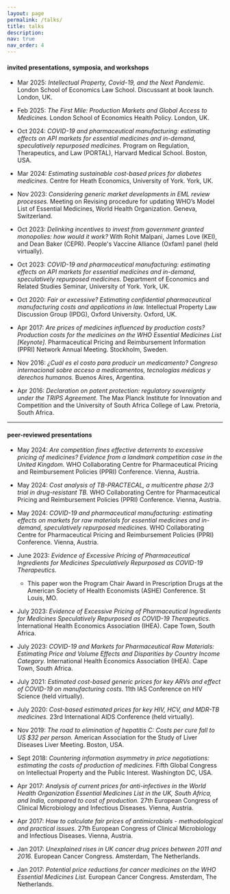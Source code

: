 ```yaml
---
layout: page
permalink: /talks/
title: talks
description: 
nav: true
nav_order: 4
---
```




#### invited presentations, symposia, and workshops

- Mar 2025: *Intellectual Property, Covid-19, and the Next Pandemic.* London School of Economics Law School. Discussant at book launch. London, UK.

- Feb 2025: *The First Mile: Production Markets and Global Access to Medicines.* London School of Economics Health Policy. London, UK.

- Oct 2024: *COVID-19 and pharmaceutical manufacturing: estimating effects on API markets for essential medicines and in-demand, speculatively repurposed medicines.* Program on Regulation, Therapeutics, and Law (PORTAL), Harvard Medical School. Boston, USA.

- Mar 2024: *Estimating sustainable cost-based prices for diabetes medicines.* Centre for Heath Economics, University of York. York, UK.

- Nov 2023: *Considering generic market developments in EML review processes.* Meeting on Revising procedure for updating WHO’s Model List of Essential Medicines, World Health Organization. Geneva, Switzerland.

- Oct 2023: *Delinking incentives to invest from government granted monopolies: how would it work?* With Rohit Malpani, James Love (KEI), and Dean Baker (CEPR). People's Vaccine Alliance (Oxfam) panel (held virtually).

- Oct 2023: *COVID-19 and pharmaceutical manufacturing: estimating effects on API markets for essential medicines and in-demand, speculatively repurposed medicines.* Department of Economics and Related Studies Seminar, University of York. York, UK.

- Oct 2020: *Fair or excessive? Estimating confidential pharmaceutical manufacturing costs and applications in law.* Intellectual Property Law Discussion Group (IPDG), Oxford University. Oxford, UK.

- Apr 2017: *Are prices of medicines influenced by production costs? Production costs for the medicines on the WHO Essential Medicines List [Keynote].* Pharmaceutical Pricing and Reimbursement Information (PPRI) Network Annual Meeting. Stockholm, Sweden.

- Nov 2016: *¿Cuál es el costo para producir un medicamento? Congreso internacional sobre acceso a medicamentos, tecnologías médicas y derechos humanos.* Buenos Aires, Argentina.  

- Apr 2016: *Declaration on patent protection: regulatory sovereignty under the TRIPS Agreement.* The Max Planck Institute for Innovation and Competition and the University of South Africa College of Law. Pretoria, South Africa.

---
#### peer-reviewed presentations

- May 2024: *Are competition fines effective deterrents to excessive pricing of medicines? Evidence from a landmark competition case in the United Kingdom.* WHO Collaborating Centre for Pharmaceutical Pricing and Reimbursement Policies (PPRI) Conference. Vienna, Austria.

- May 2024: *Cost analysis of TB-PRACTECAL, a multicentre phase 2/3 trial in drug-resistant TB.* WHO Collaborating Centre for Pharmaceutical Pricing and Reimbursement Policies (PPRI) Conference. Vienna, Austria.

- May 2024: *COVID-19 and pharmaceutical manufacturing: estimating effects on markets for raw materials for essential medicines and in-demand, speculatively repurposed medicines.* WHO Collaborating Centre for Pharmaceutical Pricing and Reimbursement Policies (PPRI) Conference. Vienna, Austria.

- June 2023: *Evidence of Excessive Pricing of Pharmaceutical Ingredients for Medicines Speculatively Repurposed as COVID-19 Therapeutics.*
  - This paper won the Program Chair Award in Prescription Drugs at the American Society of Health Economists (ASHE) Conference. St Louis, MO. 

- July 2023: *Evidence of Excessive Pricing of Pharmaceutical Ingredients for Medicines Speculatively Repurposed as COVID-19 Therapeutics.* International Health Economics Association (IHEA). Cape Town, South Africa.

- July 2023: *COVID-19 and Markets for Pharmaceutical Raw Materials: Estimating Price and Volume Effects and Disparities by Country Income Category.* International Health Economics Association (IHEA). Cape Town, South Africa.

- July 2021: *Estimated cost-based generic prices for key ARVs and effect of COVID-19 on manufacturing costs.* 11th IAS Conference on HIV Science (held virtually).

- July 2020: *Cost-based estimated prices for key HIV, HCV, and MDR-TB medicines.* 23rd International AIDS Conference (held virtually).

- Nov 2019: *The road to elimination of hepatitis C: Costs per cure fall to US \$32 per person.* American Association for the Study of Liver Diseases Liver Meeting. Boston, USA.

- Sept 2018: *Countering information asymmetry in price negotiations: estimating the costs of production of medicines.* Fifth Global Congress on Intellectual Property and the Public Interest. Washington DC, USA.

- Apr 2017: *Analysis of current prices for anti-infectives in the World Health Organization Essential Medicines List in the UK, South Africa, and India, compared to cost of production.* 27th European Congress of Clinical Microbiology and Infectious Diseases. Vienna, Austria.

- Apr 2017: *How to calculate fair prices of antimicrobials - methodological and practical issues.* 27th European Congress of Clinical Microbiology and Infectious Diseases. Vienna, Austria.

- Jan 2017: *Unexplained rises in UK cancer drug prices between 2011 and 2016.* European Cancer Congress. Amsterdam, The Netherlands.

- Jan 2017: *Potential price reductions for cancer medicines on the WHO Essential Medicines List.* European Cancer Congress. Amsterdam, The Netherlands.

